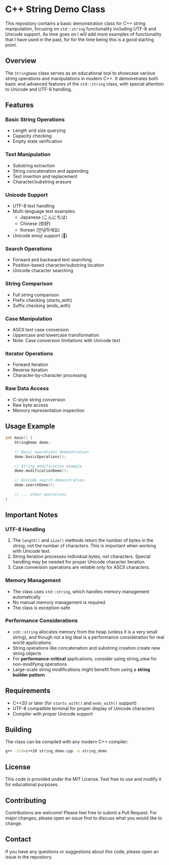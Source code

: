 # C++ String Demo Class

This repository contains a basic demonstration class for C++ string manipulation, focusing on `std::string` functionality including UTF-8 and Unicode support. As time goes on I will add more examples of functionality that I have used in the past, for for the time being this is a good starting point.

## Overview

The `StringDemo` class serves as an educational tool to showcase various string operations and manipulations in modern C++. It demonstrates both basic and advanced features of the `std::string` class, with special attention to Unicode and UTF-8 handling.

## Features

### Basic String Operations
- Length and size querying
- Capacity checking
- Empty state verification

### Text Manipulation
- Substring extraction
- String concatenation and appending
- Text insertion and replacement
- Character/substring erasure

### Unicode Support
- UTF-8 text handling
- Multi-language text examples:
    - Japanese (こんにちは)
    - Chinese (你好)
    - Korean (안녕하세요)
- Unicode emoji support (🌟)

### Search Operations
- Forward and backward text searching
- Position-based character/substring location
- Unicode character searching

### String Comparison
- Full string comparison
- Prefix checking (starts_with)
- Suffix checking (ends_with)

### Case Manipulation
- ASCII text case conversion
- Uppercase and lowercase transformation
- Note: Case conversion limitations with Unicode text

### Iterator Operations
- Forward iteration
- Reverse iteration
- Character-by-character processing

### Raw Data Access
- C-style string conversion
- Raw byte access
- Memory representation inspection

## Usage Example

```cpp
int main() {
    StringDemo demo;
    
    // Basic operations demonstration
    demo.basicOperations();
    
    // String modification example
    demo.modificationDemo();
    
    // Unicode search demonstration
    demo.searchDemo();
    
    // ... other operations
}
```

## Important Notes

### UTF-8 Handling
1. The `length()` and `size()` methods return the number of bytes in the string, not the number of characters. This is important when working with Unicode text.
2. String iteration processes individual bytes, not characters. Special handling may be needed for proper Unicode character iteration.
3. Case conversion operations are reliable only for ASCII characters.

### Memory Management
- The class uses `std::string`, which handles memory management automatically
- No manual memory management is required
- The class is exception-safe

### Performance Considerations
- `std::string` allocates memory from the heap (unless it is a very small string), and though not a big deal is a performance consideration for real world applications.
- String operations like concatenation and substring creation create new string objects
- For **performance-critical** applications, consider using string_view for non-modifying operations
- Large-scale string modifications might benefit from using a **string builder pattern**

## Requirements

- C++20 or later (for `starts_with()` and `ends_with()` support)
- UTF-8 compatible terminal for proper display of Unicode characters
- Compiler with proper Unicode support

## Building

The class can be compiled with any modern C++ compiler:

```bash
g++ -std=c++20 string_demo.cpp -o string_demo
```

## License

This code is provided under the MIT License. Feel free to use and modify it for educational purposes.

## Contributing

Contributions are welcome! Please feel free to submit a Pull Request. For major changes, please open an issue first to discuss what you would like to change.

## Contact

If you have any questions or suggestions about this code, please open an issue in the repository.

